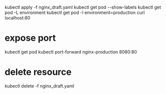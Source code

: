 kubectl apply -f nginx_draft.yaml
kubectl get pod --show-labels
kubectl get pod -L environment
kubectl get pod -l environment=production
curl localhost:80

# expose port
kubectl get pod
kubectl port-forward nginx-production 8080:80

# delete resource
kubectl delete -f nginx_draft.yaml